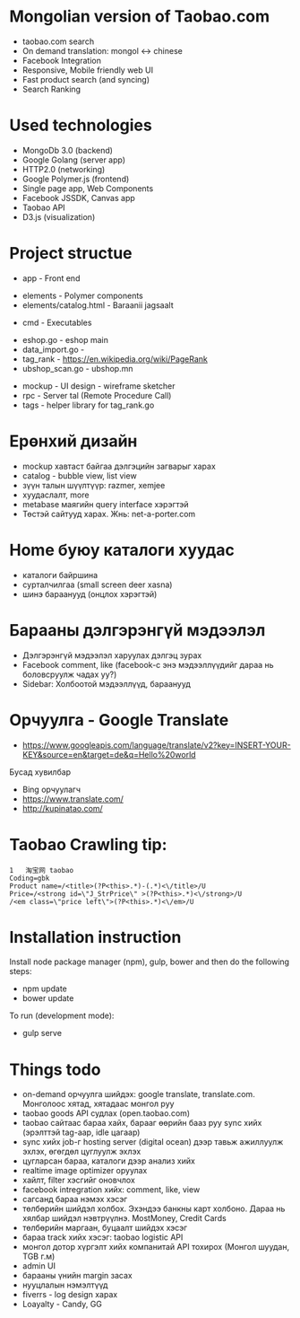# Mongolian version of Taobao.com

* taobao.com search
* On demand translation: mongol <-> chinese
* Facebook Integration
* Responsive, Mobile friendly web UI
* Fast product search (and syncing)
* Search Ranking

# Used technologies

* MongoDb 3.0 (backend)
* Google Golang (server app)
* HTTP2.0 (networking)
* Google Polymer.js (frontend)
* Single page app, Web Components
* Facebook JSSDK, Canvas app
* Taobao API
* D3.js (visualization)


# Project structue

* app - Front end
 - elements - Polymer components
 - elements/catalog.html - Baraanii jagsaalt
* cmd - Executables
 - eshop.go - eshop main
 - data_import.go - 
 - tag_rank - https://en.wikipedia.org/wiki/PageRank
 - ubshop_scan.go - ubshop.mn

 * mockup - UI design - wireframe sketcher
 * rpc - Server tal (Remote Procedure Call)
 * tags - helper library for tag_rank.go

# Ерөнхий дизайн

* mockup хавтаст байгаа дэлгэцийн загварыг харах
* catalog - bubble view, list view
* зүүн талын шүүлтүүр: razmer, xemjee
* хуудаслалт, more
* metabase маягийн query interface хэрэгтэй
* Төстэй сайтууд харах. Жнь: net-a-porter.com 


# Home буюу каталоги хуудас

* каталоги байршина
* сурталчилгаа (small screen deer xasna)
* шинэ бараанууд (онцлох хэрэгтэй)

# Барааны дэлгэрэнгүй мэдээлэл

* Дэлгэрэнгүй мэдээлэл харуулах дэлгэц зурах 
* Facebook comment, like (facebook-с энэ мэдээллүүдийг дараа нь боловсруулж чадах уу?)
* Sidebar: Холбоотой мэдээллүүд, бараанууд


# Орчуулга - Google Translate

* https://www.googleapis.com/language/translate/v2?key=INSERT-YOUR-KEY&source=en&target=de&q=Hello%20world

Бусад хувилбар

* Bing орчуулагч
* https://www.translate.com/
* http://kupinatao.com/


# Taobao Crawling tip:

```
1	淘宝网	taobao
Coding=gbk
Product name=/<title>(?P<this>.*)-(.*)<\/title>/U
Price=/<strong id=\"J_StrPrice\" >(?P<this>.*)<\/strong>/U
/<em class=\"price left\">(?P<this>.*)<\/em>/U
```



# Installation instruction

Install node package manager (npm), gulp, bower and then do the following steps:

* npm update
* bower update

To run (development mode):

* gulp serve



# Things todo


* on-demand орчуулга шийдэх: google translate, translate.com. Монголоос хятад, хятадаас монгол руу
* taobao goods API судлах (open.taobao.com)
* taobao сайтаас бараа хайх, барааг өөрийн бааз руу sync хийх (эрэлттэй tag-аар, idle цагаар)
* sync хийх job-г hosting server (digital ocean) дээр тавьж ажиллуулж эхлэх, өгөгдөл цуглуулж эхлэх
* цугларсан бараа, каталоги дээр анализ хийх
* realtime image optimizer оруулах
* хайлт, filter хэсгийг оновчлох
* facebook intregration хийх: comment, like, view
* сагсанд бараа нэмэх хэсэг
* төлбөрийн шийдэл холбох. Эхэндээ банкны карт холбоно. Дараа нь хялбар шийдэл нэвтрүүлнэ. MostMoney, Credit Cards
* төлбөрийн маргаан, буцаалт шийдэх хэсэг
* бараа track хийх хэсэг: taobao logistic API
* монгол дотор хүргэлт хийх компанитай API тохирох (Монгол шуудан, TGB г.м)
* admin UI
* барааны үнийн margin засах
* нууцлалын нэмэлтүүд
* fiverrs - log design харах
* Loayalty - Candy, GG
